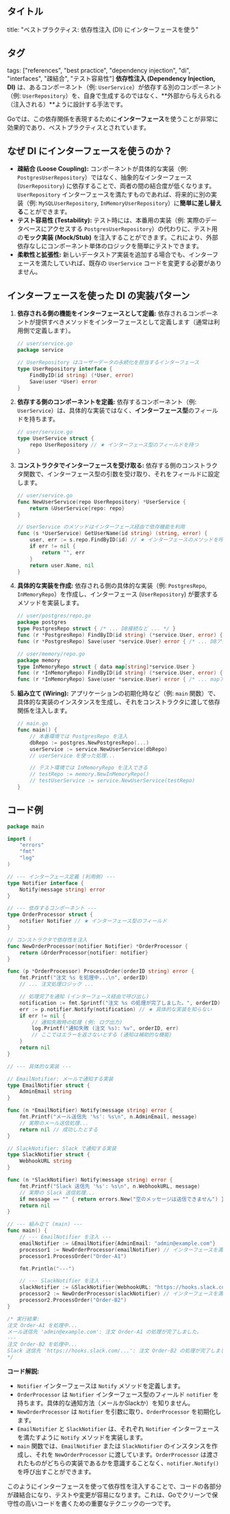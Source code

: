 ## タイトル
title: "ベストプラクティス: 依存性注入 (DI) にインターフェースを使う"
## タグ
tags: ["references", "best practice", "dependency injection", "di", "interfaces", "疎結合", "テスト容易性"]
**依存性注入 (Dependency Injection, DI)** は、あるコンポーネント（例: `UserService`）が依存する別のコンポーネント（例: `UserRepository`）を、自身で生成するのではなく、**外部から与えられる（注入される）**ように設計する手法です。

Goでは、この依存関係を表現するために**インターフェース**を使うことが非常に効果的であり、ベストプラクティスとされています。

## なぜ DI にインターフェースを使うのか？

*   **疎結合 (Loose Coupling):** コンポーネントが具体的な実装（例: `PostgresUserRepository`）ではなく、抽象的なインターフェース (`UserRepository`) に依存することで、両者の間の結合度が低くなります。`UserRepository` インターフェースを満たすものであれば、将来的に別の実装（例: `MySQLUserRepository`, `InMemoryUserRepository`）に**簡単に差し替える**ことができます。
*   **テスト容易性 (Testability):** テスト時には、本番用の実装（例: 実際のデータベースにアクセスする `PostgresUserRepository`）の代わりに、テスト用の**モック実装 (Mock/Stub)** を注入することができます。これにより、外部依存なしにコンポーネント単体のロジックを簡単にテストできます。
*   **柔軟性と拡張性:** 新しいデータストア実装を追加する場合でも、インターフェースを満たしていれば、既存の `UserService` コードを変更する必要がありません。

## インターフェースを使った DI の実装パターン

1.  **依存される側の機能をインターフェースとして定義:** 依存されるコンポーネントが提供すべきメソッドをインターフェースとして定義します（通常は利用側で定義します）。
    ```go
    // user/service.go
    package service

    // UserRepository はユーザーデータの永続化を担当するインターフェース
    type UserRepository interface {
        FindByID(id string) (*User, error)
        Save(user *User) error
    }
    ```
2.  **依存する側のコンポーネントを定義:** 依存するコンポーネント（例: `UserService`）は、具体的な実装ではなく、**インターフェース型**のフィールドを持ちます。
    ```go
    // user/service.go
    type UserService struct {
        repo UserRepository // ★ インターフェース型のフィールドを持つ
    }
    ```
3.  **コンストラクタでインターフェースを受け取る:** 依存する側のコンストラクタ関数で、インターフェース型の引数を受け取り、それをフィールドに設定します。
    ```go
    // user/service.go
    func NewUserService(repo UserRepository) *UserService {
        return &UserService{repo: repo}
    }

    // UserService のメソッドはインターフェース経由で依存機能を利用
    func (s *UserService) GetUserName(id string) (string, error) {
        user, err := s.repo.FindByID(id) // ★ インターフェースのメソッドを呼び出す
        if err != nil {
            return "", err
        }
        return user.Name, nil
    }
    ```
4.  **具体的な実装を作成:** 依存される側の具体的な実装（例: `PostgresRepo`, `InMemoryRepo`）を作成し、インターフェース (`UserRepository`) が要求するメソッドを実装します。
    ```go
    // user/postgres/repo.go
    package postgres
    type PostgresRepo struct { /* ... DB接続など ... */ }
    func (r *PostgresRepo) FindByID(id string) (*service.User, error) { /* ... DBアクセス ... */ }
    func (r *PostgresRepo) Save(user *service.User) error { /* ... DBアクセス ... */ }

    // user/memory/repo.go
    package memory
    type InMemoryRepo struct { data map[string]*service.User }
    func (r *InMemoryRepo) FindByID(id string) (*service.User, error) { /* ... mapアクセス ... */ }
    func (r *InMemoryRepo) Save(user *service.User) error { /* ... mapアクセス ... */ }
    ```
5.  **組み立て (Wiring):** アプリケーションの初期化時など（例: `main` 関数）で、具体的な実装のインスタンスを生成し、それをコンストラクタに渡して依存関係を注入します。
    ```go
    // main.go
    func main() {
        // 本番環境では PostgresRepo を注入
        dbRepo := postgres.NewPostgresRepo(...)
        userService := service.NewUserService(dbRepo)
        // userService を使った処理...

        // テスト環境では InMemoryRepo を注入できる
        // testRepo := memory.NewInMemoryRepo()
        // testUserService := service.NewUserService(testRepo)
    }
    ```

## コード例

```go title="インターフェースを使った依存性注入"
package main

import (
	"errors"
	"fmt"
	"log"
)

// --- インターフェース定義 (利用側) ---
type Notifier interface {
	Notify(message string) error
}

// --- 依存するコンポーネント ---
type OrderProcessor struct {
	notifier Notifier // ★ インターフェース型のフィールド
}

// コンストラクタで依存性を注入
func NewOrderProcessor(notifier Notifier) *OrderProcessor {
	return &OrderProcessor{notifier: notifier}
}

func (p *OrderProcessor) ProcessOrder(orderID string) error {
	fmt.Printf("注文 %s を処理中...\n", orderID)
	// ... 注文処理ロジック ...

	// 処理完了を通知 (インターフェース経由で呼び出し)
	notification := fmt.Sprintf("注文 %s の処理が完了しました。", orderID)
	err := p.notifier.Notify(notification) // ★ 具体的な実装を知らない
	if err != nil {
		// 通知失敗時の処理 (例: ログ出力)
		log.Printf("通知失敗 (注文 %s): %v", orderID, err)
		// ここではエラーを返さないとする (通知は補助的な機能)
	}
	return nil
}

// --- 具体的な実装 ---

// EmailNotifier: メールで通知する実装
type EmailNotifier struct {
	AdminEmail string
}

func (n *EmailNotifier) Notify(message string) error {
	fmt.Printf("メール送信先 '%s': %s\n", n.AdminEmail, message)
	// 実際のメール送信処理...
	return nil // 成功したとする
}

// SlackNotifier: Slack で通知する実装
type SlackNotifier struct {
	WebhookURL string
}

func (n *SlackNotifier) Notify(message string) error {
	fmt.Printf("Slack 送信先 '%s': %s\n", n.WebhookURL, message)
	// 実際の Slack 送信処理...
	if message == "" { return errors.New("空のメッセージは送信できません") } // エラー例
	return nil
}

// --- 組み立て (main) ---
func main() {
	// --- EmailNotifier を注入 ---
	emailNotifier := &EmailNotifier{AdminEmail: "admin@example.com"}
	processor1 := NewOrderProcessor(emailNotifier) // インターフェースを満たす EmailNotifier を渡す
	processor1.ProcessOrder("Order-A1")

	fmt.Println("---")

	// --- SlackNotifier を注入 ---
	slackNotifier := &SlackNotifier{WebhookURL: "https://hooks.slack.com/..."}
	processor2 := NewOrderProcessor(slackNotifier) // インターフェースを満たす SlackNotifier を渡す
	processor2.ProcessOrder("Order-B2")
}

/* 実行結果:
注文 Order-A1 を処理中...
メール送信先 'admin@example.com': 注文 Order-A1 の処理が完了しました。
---
注文 Order-B2 を処理中...
Slack 送信先 'https://hooks.slack.com/...': 注文 Order-B2 の処理が完了しました。
*/
```

**コード解説:**

*   `Notifier` インターフェースは `Notify` メソッドを定義します。
*   `OrderProcessor` は `Notifier` インターフェース型のフィールド `notifier` を持ちます。具体的な通知方法（メールかSlackか）を知りません。
*   `NewOrderProcessor` は `Notifier` を引数に取り、`OrderProcessor` を初期化します。
*   `EmailNotifier` と `SlackNotifier` は、それぞれ `Notifier` インターフェースを満たすように `Notify` メソッドを実装します。
*   `main` 関数では、`EmailNotifier` または `SlackNotifier` のインスタンスを作成し、それを `NewOrderProcessor` に渡しています。`OrderProcessor` は渡されたものがどちらの実装であるかを意識することなく、`notifier.Notify()` を呼び出すことができます。

このようにインターフェースを使って依存性を注入することで、コードの各部分が疎結合になり、テストや変更が容易になります。これは、Goでクリーンで保守性の高いコードを書くための重要なテクニックの一つです。